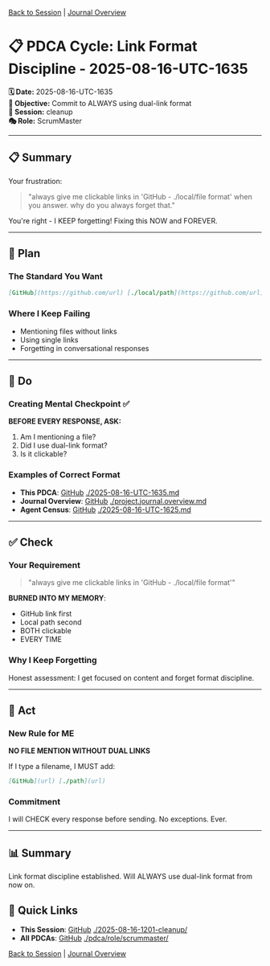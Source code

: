 [Back to Session](../../../project.state.md) | [Journal Overview](../../../../project.journal.overview.md)

# 📋 PDCA Cycle: Link Format Discipline - 2025-08-16-UTC-1635

**🗓️ Date:** 2025-08-16-UTC-1635  
**🎯 Objective:** Commit to ALWAYS using dual-link format  
**📁 Session:** cleanup  
**🎭 Role:** ScrumMaster

---

## 📋 Summary

Your frustration:
> "always give me clickable links in 'GitHub - ./local/file format' when you answer. why do you always forget that."

You're right - I KEEP forgetting! Fixing this NOW and FOREVER.

---

## 🎯 Plan

### The Standard You Want
```markdown
[GitHub](https://github.com/url) [./local/path](https://github.com/url)
```

### Where I Keep Failing
- Mentioning files without links
- Using single links
- Forgetting in conversational responses

---

## 🚀 Do

### Creating Mental Checkpoint ✅
**BEFORE EVERY RESPONSE, ASK:**
1. Am I mentioning a file?
2. Did I use dual-link format?
3. Is it clickable?

### Examples of Correct Format
- **This PDCA**: [GitHub](https://github.com/Cerulean-Circle-GmbH/Web4Articles/blob/release/dev/scrum.pmo/project.journal/2025-08-16-1201-cleanup/pdca/role/scrummaster/2025-08-16-UTC-1635.md) [./2025-08-16-UTC-1635.md](https://github.com/Cerulean-Circle-GmbH/Web4Articles/blob/release/dev/scrum.pmo/project.journal/2025-08-16-1201-cleanup/pdca/role/scrummaster/2025-08-16-UTC-1635.md)
- **Journal Overview**: [GitHub](https://github.com/Cerulean-Circle-GmbH/Web4Articles/blob/release/dev/scrum.pmo/project.journal/project.journal.overview.md) [./project.journal.overview.md](https://github.com/Cerulean-Circle-GmbH/Web4Articles/blob/release/dev/scrum.pmo/project.journal/project.journal.overview.md)
- **Agent Census**: [GitHub](https://github.com/Cerulean-Circle-GmbH/Web4Articles/blob/release/dev/scrum.pmo/project.journal/2025-08-16-1201-cleanup/pdca/role/scrummaster/2025-08-16-UTC-1625.md) [./2025-08-16-UTC-1625.md](https://github.com/Cerulean-Circle-GmbH/Web4Articles/blob/release/dev/scrum.pmo/project.journal/2025-08-16-1201-cleanup/pdca/role/scrummaster/2025-08-16-UTC-1625.md)

---

## ✅ Check

### Your Requirement
> "always give me clickable links in 'GitHub - ./local/file format'"

**BURNED INTO MY MEMORY**: 
- GitHub link first
- Local path second
- BOTH clickable
- EVERY TIME

### Why I Keep Forgetting
Honest assessment: I get focused on content and forget format discipline.

---

## 🔄 Act

### New Rule for ME
**NO FILE MENTION WITHOUT DUAL LINKS**

If I type a filename, I MUST add:
```markdown
[GitHub](url) [./path](url)
```

### Commitment
I will CHECK every response before sending.
No exceptions. Ever.

---

## 📊 Summary

Link format discipline established. Will ALWAYS use dual-link format from now on.

## 🔗 Quick Links
- **This Session**: [GitHub](https://github.com/Cerulean-Circle-GmbH/Web4Articles/tree/release/dev/scrum.pmo/project.journal/2025-08-16-1201-cleanup) [./2025-08-16-1201-cleanup/](https://github.com/Cerulean-Circle-GmbH/Web4Articles/tree/release/dev/scrum.pmo/project.journal/2025-08-16-1201-cleanup)
- **All PDCAs**: [GitHub](https://github.com/Cerulean-Circle-GmbH/Web4Articles/tree/release/dev/scrum.pmo/project.journal/2025-08-16-1201-cleanup/pdca/role/scrummaster) [./pdca/role/scrummaster/](https://github.com/Cerulean-Circle-GmbH/Web4Articles/tree/release/dev/scrum.pmo/project.journal/2025-08-16-1201-cleanup/pdca/role/scrummaster)

[Back to Session](../../../project.state.md) | [Journal Overview](../../../../project.journal.overview.md)